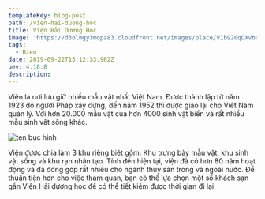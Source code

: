 ```yaml
---
templateKey: blog-post
path: /vien-hai-duong-hoc
title: Viện Hải Dương Học
image: 'https://d3olmgy3mopa83.cloudfront.net/images/place/V1b920qDXvbX2ld34xkRDyGsszfFPW5c.jpeg' 
tags:
  - Bien
date: 2019-09-22T13:12:33.962Z
uev: 4.18.8
description: 
---
```


Viện là nơi lưu giữ nhiều mẫu vật nhất Việt Nam. Được thành lập từ năm 1923 do người Pháp xây dựng, đến năm 1952 thì được giao lại cho Viêt Nam quản lý. Với hơn 20.000 mẫu vật của hơn 4000 sinh vật biển và rất nhiều mẫu sinh vât sống khác.

![ten buc hinh](https://i.imgur.com/g1mR06D.jpg "ten buc hinh")

Viện được chia làm 3 khu riêng biêt gồm: Khu trưng bày mẫu vật, khu sinh vật sống và khu rạn nhân tạo. Tính đến hiện tại, viện đã có hơn 80 năm hoạt động và đã đóng góp rất nhiều cho ngành thủy sản trong và ngoài nước. Để thuận tiện hơn cho việc tham quan, bạn có thể lựa chọn một số khách sạn gần Viện Hải dương học để có thể tiết kiệm được thời gian đi lại.